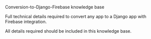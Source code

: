 Conversion-to-Django-Firebase knowledge base

Full technical details required to convert any app to a Django app with Firebase integration.

All details required should be included in this knowledge base.


